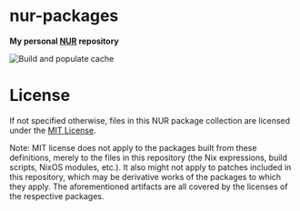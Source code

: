 # nur-packages

**My personal [NUR](https://github.com/nix-community/NUR) repository**

![Build and populate cache](https://github.com/lschuermann/nur-packages/workflows/Build%20and%20populate%20cache/badge.svg)

<!-- Not using Cachix as of now. -->
<!-- [![Cachix Cache](https://img.shields.io/badge/cachix-<YOUR_CACHIX_CACHE_NAME>-blue.svg)](https://<YOUR_CACHIX_CACHE_NAME>.cachix.org) -->

# License

If not specified otherwise, files in this NUR package collection are licensed
under the [MIT License](COPYING).

Note: MIT license does not apply to the packages built from these definitions,
merely to the files in this repository (the Nix expressions, build scripts,
NixOS modules, etc.). It also might not apply to patches included in this
repository, which may be derivative works of the packages to which they
apply. The aforementioned artifacts are all covered by the licenses of the
respective packages.
